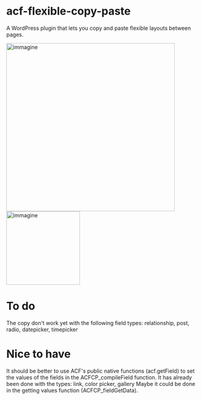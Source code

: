 # acf-flexible-copy-paste
A WordPress plugin that lets you copy and paste flexible layouts between pages.

<img width="442" alt="immagine" src="https://github.com/user-attachments/assets/ebf318d8-fd7a-4c8b-81b1-dd3a8e04ee78">
<br />
<img width="193" alt="immagine" src="https://github.com/user-attachments/assets/00f2d9f5-5dc7-4988-9dc9-c7dc76f0e69f">

# To do
The copy don't work yet with the following field types: relationship, post, radio, datepicker, timepicker

# Nice to have
It should be better to use ACF's public native functions (acf.getField) to set the values of the fields in the ACFCP_compileField function.
It has already been done with the types: link, color picker, gallery
Maybe it could be done in the getting values function (ACFCP_fieldGetData).
